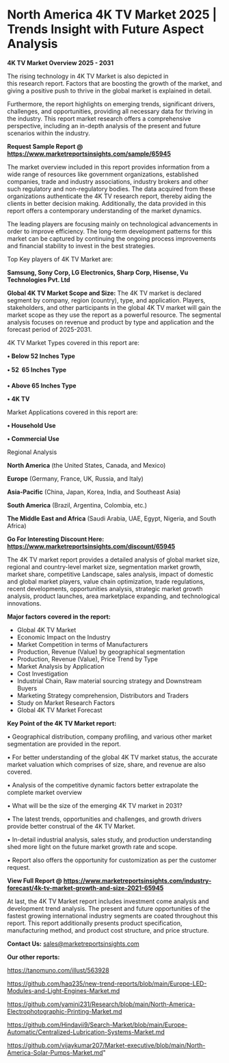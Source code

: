 # North America 4K TV Market 2025 | Trends Insight with Future Aspect Analysis

<Strong> 4K TV Market Overview 2025 - 2031</strong>

The rising technology in 4K TV Market is also depicted in this research report. Factors that are boosting the growth of the market, and giving a positive push to thrive in the global market is explained in detail.

Furthermore, the report highlights on emerging trends, significant drivers, challenges, and opportunities, providing all necessary data for thriving in the industry. This report market research offers a comprehensive perspective, including an in-depth analysis of the present and future scenarios within the industry.

<strong>Request Sample Report @ <a href=https://www.marketreportsinsights.com/sample/65945>https://www.marketreportsinsights.com/sample/65945</a></strong>

The market overview included in this report provides information from a wide range of resources like government organizations, established companies, trade and industry associations, industry brokers and other such regulatory and non-regulatory bodies. The data acquired from these organizations authenticate the 4K TV research report, thereby aiding the clients in better decision making. Additionally, the data provided in this report offers a contemporary understanding of the market dynamics.

The leading players are focusing mainly on technological advancements in order to improve efficiency. The long-term development patterns for this market can be captured by continuing the ongoing process improvements and financial stability to invest in the best strategies.

Top Key players of 4K TV Market are:

<strong>Samsung, Sony Corp, LG Electronics, Sharp Corp, Hisense, Vu Technologies Pvt. Ltd</strong>

<strong><b>Global 4K TV Market Scope and Size:</b></strong>
The 4K TV market is declared segment by company, region (country), type, and application. Players, stakeholders, and other participants in the global 4K TV market will gain the market scope as they use the report as a powerful resource. The segmental analysis focuses on revenue and product by type and application and the forecast period of 2025-2031.

4K TV Market Types covered in this report are:

<strong>• Below 52 Inches Type

• 52  65 Inches Type

• Above 65 Inches Type

• 4K TV</strong>

Market Applications covered in this report are:

<strong>• Household Use

• Commercial Use</strong> 

Regional Analysis

<strong>North America</strong> (the United States, Canada, and Mexico)

<strong>Europe</strong> (Germany, France, UK, Russia, and Italy)

<strong>Asia-Pacific</strong> (China, Japan, Korea, India, and Southeast Asia)

<strong>South America</strong> (Brazil, Argentina, Colombia, etc.)

<strong>The Middle East and Africa</strong> (Saudi Arabia, UAE, Egypt, Nigeria, and South Africa)

<strong>Go For Interesting Discount Here: <a href=https://www.marketreportsinsights.com/discount/65945>https://www.marketreportsinsights.com/discount/65945</a></strong>

The 4K TV market report provides a detailed analysis of global market size, regional and country-level market size, segmentation market growth, market share, competitive Landscape, sales analysis, impact of domestic and global market players, value chain optimization, trade regulations, recent developments, opportunities analysis, strategic market growth analysis, product launches, area marketplace expanding, and technological innovations.

<strong><b>Major factors covered in the report:</b></strong>
<ul>
  <li>Global 4K TV Market </li>
  <li>Economic Impact on the Industry</li>
  <li>Market Competition in terms of Manufacturers</li>
  <li>Production, Revenue (Value) by geographical segmentation</li>
  <li>Production, Revenue (Value), Price Trend by Type</li>
  <li>Market Analysis by Application</li>
  <li>Cost Investigation</li>
  <li>Industrial Chain, Raw material sourcing strategy and Downstream Buyers</li>
  <li>Marketing Strategy comprehension, Distributors and Traders</li>
  <li>Study on Market Research Factors</li>
  <li>Global 4K TV Market Forecast</li>
</ul>

<strong><b>Key Point of the 4K TV Market report:</b></strong>

• Geographical distribution, company profiling, and various other market segmentation are provided in the report.

• For better understanding of the global 4K TV market status, the accurate market valuation which comprises of size, share, and revenue are also covered.

• Analysis of the competitive dynamic factors better extrapolate the complete market overview

• What will be the size of the emerging 4K TV market in 2031?

• The latest trends, opportunities and challenges, and growth drivers provide better construal of the 4K TV Market.

• In-detail industrial analysis, sales study, and production understanding shed more light on the future market growth rate and scope.

• Report also offers the opportunity for customization as per the customer request.

<strong><b>View Full Report @ <a href=https://www.marketreportsinsights.com/industry-forecast/4k-tv-market-growth-and-size-2021-65945>https://www.marketreportsinsights.com/industry-forecast/4k-tv-market-growth-and-size-2021-65945</a></b></strong>


At last, the 4K TV Market report includes investment come analysis and development trend analysis. The present and future opportunities of the fastest growing international industry segments are coated throughout this report. This report additionally presents product specification, manufacturing method, and product cost structure, and price structure.

<strong>Contact Us:</strong>
sales@marketreportsinsights.com

<strong>Our other reports:</strong>

<a href=https://tanomuno.com/illust/563928>https://tanomuno.com/illust/563928</a>

<a href=https://github.com/haq235/new-trend-reports/blob/main/Europe-LED-Modules-and-Light-Engines-Market.md>https://github.com/haq235/new-trend-reports/blob/main/Europe-LED-Modules-and-Light-Engines-Market.md</a>

<a href=https://github.com/yamini231/Research/blob/main/North-America-Electrophotographic-Printing-Market.md>https://github.com/yamini231/Research/blob/main/North-America-Electrophotographic-Printing-Market.md</a>

<a href=https://github.com/Hindavii9/Search-Market/blob/main/Europe-Automatic/Centralized-Lubrication-Systems-Market.md>https://github.com/Hindavii9/Search-Market/blob/main/Europe-Automatic/Centralized-Lubrication-Systems-Market.md</a>

<a href=https://github.com/vijaykumar207/Market-executive/blob/main/North-America-Solar-Pumps-Market.md>https://github.com/vijaykumar207/Market-executive/blob/main/North-America-Solar-Pumps-Market.md</a>"
